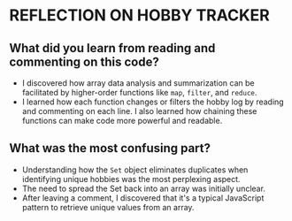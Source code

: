 # REFLECTION ON HOBBY TRACKER

## What did you learn from reading and commenting on this code?

- I discovered how array data analysis and summarization can be facilitated by higher-order functions like `map`, `filter`, and `reduce`. 
- I learned how each function changes or filters the hobby log by reading and commenting on each line. I also learned how chaining these functions can make code more powerful and readable.

## What was the most confusing part?

- Understanding how the `Set` object eliminates duplicates when identifying unique hobbies was the most perplexing aspect. 
- The need to spread the Set back into an array was initially unclear. 
- After leaving a comment, I discovered that it's a typical JavaScript pattern to retrieve unique values from an array.
